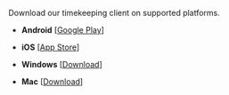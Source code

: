 Download our timekeeping client on supported platforms.

   - **Android**  [[Google Play](https://play.google.com/store/apps/details?id=com.laborsync.mobile)]  

   - **iOS**  [[App Store](https://itunes.apple.com/app/labor-sync/id457863027)]  

   - **Windows** [[Download](http://download.laborsync.com/mobile/win/labor-sync-2.9.8-win.exe)]

   - **Mac** [[Download](http://download.laborsync.com/mobile/mac/labor-sync-2.9.8-mac.dmg)]
